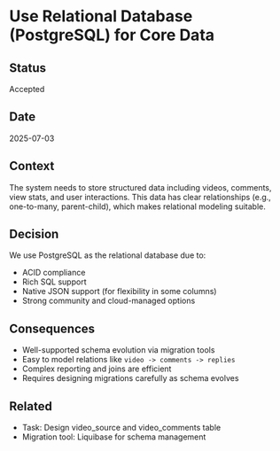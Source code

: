 # Use Relational Database (PostgreSQL) for Core Data

## Status
Accepted

## Date
2025-07-03

## Context
The system needs to store structured data including videos, comments, view stats, and user interactions. This data has clear relationships (e.g., one-to-many, parent-child), which makes relational modeling suitable.

## Decision
We use PostgreSQL as the relational database due to:
- ACID compliance
- Rich SQL support
- Native JSON support (for flexibility in some columns)
- Strong community and cloud-managed options

## Consequences
- Well-supported schema evolution via migration tools
- Easy to model relations like `video -> comments -> replies`
- Complex reporting and joins are efficient
- Requires designing migrations carefully as schema evolves

## Related
- Task: Design video_source and video_comments table
- Migration tool: Liquibase for schema management
